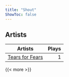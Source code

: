 ```yaml
---
title: "Shout"
ShowToc: false
---
```


## Artists
Artists | Plays 
----- | -----: 
[Tears for Fears](/artists/tears-for-fears-2150) | 1

{{< more >}}